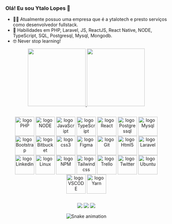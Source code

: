 <link rel="stylesheet" href="https://cdn.jsdelivr.net/gh/devicons/devicon@v2.15.1/devicon.min.css">

### Olá! Eu sou Ytalo Lopes 👋

- 👨‍💻 Atualmente possuo uma empresa que é a ytalotech e presto serviços como desenvolvedor fullstack.
- 🚀 Habilidades em PHP, Laravel, JS, ReactJS, React Native, NODE, TypeScript, SQL, Postgresql, Mysql, Mongodb.
- 🤓 Never stop learning!

<div align="center">
  <a href="https://github.com/ytalotech">
    <img height="180em" src="https://github-readme-stats.vercel.app/api?username=ytalotech&show_icons=true&theme=dracula&include_all_commits=true&count_private=true"/>
    <img height="180em" src="https://github-readme-stats.vercel.app/api/top-langs/?username=ytalotech&layout=compact&langs_count=7&theme=dracula"/>
  </a>
</div>

##

<div align="center">
  <img align="center" alt="logo PHP" height="60" width="60" src="https://cdn.jsdelivr.net/gh/devicons/devicon/icons/php/php-plain.svg" />
  <img align="center" alt="logo NODE" height="60" width="60" src="https://cdn.jsdelivr.net/gh/devicons/devicon/icons/nodejs/nodejs-plain-wordmark.svg" />
  <img align="center" alt="logo JavaScript" height="60" width="60" src="https://cdn.jsdelivr.net/gh/devicons/devicon/icons/javascript/javascript-plain.svg" />
  <img align="center" alt="logo TypeScript" height="60" width="60" src="https://cdn.jsdelivr.net/gh/devicons/devicon/icons/typescript/typescript-plain.svg" />
  <img align="center" alt="logo React" height="60" width="60" src="https://cdn.jsdelivr.net/gh/devicons/devicon/icons/react/react-original-wordmark.svg" />
  <img align="center" alt="logo Postgressql" height="60" width="60" src="https://cdn.jsdelivr.net/gh/devicons/devicon/icons/postgresql/postgresql-plain-wordmark.svg" />
  <img align="center" alt="logo Mysql" height="60" width="60" src="https://cdn.jsdelivr.net/gh/devicons/devicon/icons/mysql/mysql-plain-wordmark.svg" />
  <img align="center" alt="logo Bootstrap" height="60" width="60" src="https://cdn.jsdelivr.net/gh/devicons/devicon/icons/bootstrap/bootstrap-plain-wordmark.svg" />
  <img align="center" alt="logo Bitbucket" height="60" width="60" src="https://cdn.jsdelivr.net/gh/devicons/devicon/icons/bitbucket/bitbucket-original-wordmark.svg" />
  <img align="center" alt="logo css3" height="60" width="60" src="https://cdn.jsdelivr.net/gh/devicons/devicon/icons/css3/css3-plain-wordmark.svg" />
  <img align="center" alt="logo Figma" height="60" width="60" src="https://cdn.jsdelivr.net/gh/devicons/devicon/icons/figma/figma-original.svg" />
  <img align="center" alt="logo Git" height="60" width="60" src="https://cdn.jsdelivr.net/gh/devicons/devicon/icons/git/git-original.svg" />
  <img align="center" alt="logo Html5" height="60" width="60" src="https://cdn.jsdelivr.net/gh/devicons/devicon/icons/html5/html5-plain-wordmark.svg" />
  <img align="center" alt="logo Laravel" height="60" width="60" src="https://cdn.jsdelivr.net/gh/devicons/devicon/icons/laravel/laravel-plain-wordmark.svg" />
  <img align="center" alt="logo Linkedin" height="60" width="60" src="https://cdn.jsdelivr.net/gh/devicons/devicon/icons/linkedin/linkedin-original.svg" />
  <img align="center" alt="logo Linux" height="60" width="60" src="https://cdn.jsdelivr.net/gh/devicons/devicon/icons/linux/linux-original.svg" />
  <img align="center" alt="logo NPM" height="60" width="60" src="https://cdn.jsdelivr.net/gh/devicons/devicon/icons/npm/npm-original-wordmark.svg" />
  <img align="center" alt="logo Tailwindcss" height="60" width="60" src="https://cdn.jsdelivr.net/gh/devicons/devicon/icons/tailwindcss/tailwindcss-original-wordmark.svg" />
  <img align="center" alt="logo Trello" height="60" width="60" src="https://cdn.jsdelivr.net/gh/devicons/devicon/icons/trello/trello-plain-wordmark.svg" />
  <img align="center" alt="logo Twitter" height="60" width="60" src="https://cdn.jsdelivr.net/gh/devicons/devicon/icons/twitter/twitter-original.svg" />
  <img align="center" alt="logo Ubuntu" height="60" width="60" src="https://cdn.jsdelivr.net/gh/devicons/devicon/icons/ubuntu/ubuntu-plain-wordmark.svg" />
  <img align="center" alt="logo VSCODE" height="60" width="60" src="https://cdn.jsdelivr.net/gh/devicons/devicon/icons/vscode/vscode-original.svg" />
  <img align="center" alt="logo Yarn" height="60" width="60" src="https://cdn.jsdelivr.net/gh/devicons/devicon/icons/yarn/yarn-original-wordmark.svg" />
</div>

##

<div align="center">
  <a href="https://instagram.com/ytalolopes" target="_blank"><img src="https://img.shields.io/badge/-Instagram-%23E4405F?style=for-the-badge&logo=instagram&logoColor=white" target="_blank"></a>
  <a href = "mailto:lopessoftec@gmail.com"><img src="https://img.shields.io/badge/-Gmail-%23333?style=for-the-badge&logo=gmail&logoColor=white" target="_blank"></a>
  <a href="https://www.linkedin.com/in/ytalolopes/" target="_blank"><img src="https://img.shields.io/badge/-LinkedIn-%230077B5?style=for-the-badge&logo=linkedin&logoColor=white" target="_blank"></a> 
 
  ![Snake animation](https://github.com/ytalotech/ytalotech/blob/output/github-contribution-grid-snake.svg)
 
</div>
